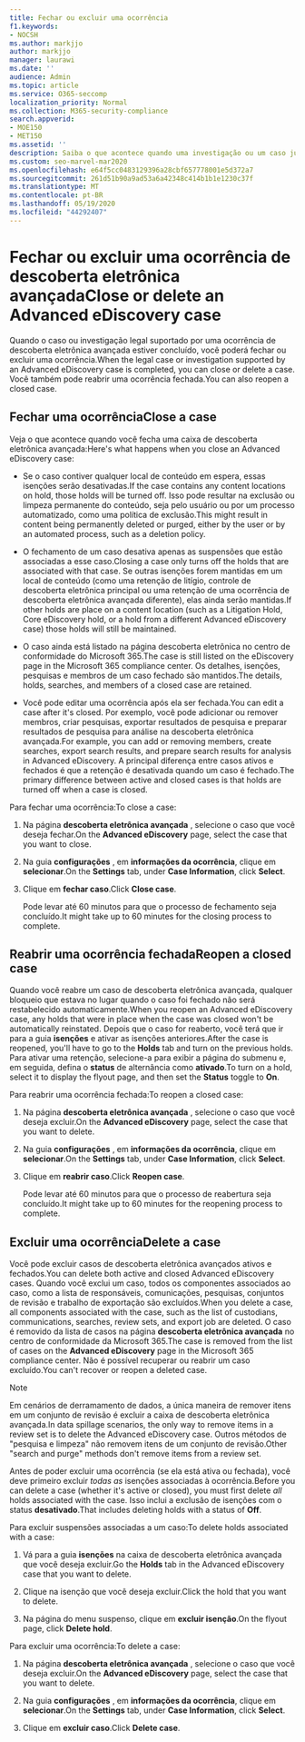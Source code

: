 ```yaml
---
title: Fechar ou excluir uma ocorrência
f1.keywords:
- NOCSH
ms.author: markjjo
author: markjjo
manager: laurawi
ms.date: ''
audience: Admin
ms.topic: article
ms.service: O365-seccomp
localization_priority: Normal
ms.collection: M365-security-compliance
search.appverid:
- MOE150
- MET150
ms.assetid: ''
description: Saiba o que acontece quando uma investigação ou um caso jurídico suportado por um caso de descoberta eletrônica avançada é fechado ou excluído.
ms.custom: seo-marvel-mar2020
ms.openlocfilehash: e64f5cc0483129396a28cbf657778001e5d372a7
ms.sourcegitcommit: 261d51b90a9ad53a6a42348c414b1b1e1230c37f
ms.translationtype: MT
ms.contentlocale: pt-BR
ms.lasthandoff: 05/19/2020
ms.locfileid: "44292407"
---
```

# <a name="close-or-delete-an-advanced-ediscovery-case"></a><span data-ttu-id="15551-103">Fechar ou excluir uma ocorrência de descoberta eletrônica avançada</span><span class="sxs-lookup"><span data-stu-id="15551-103">Close or delete an Advanced eDiscovery case</span></span>

<span data-ttu-id="15551-104">Quando o caso ou investigação legal suportado por uma ocorrência de descoberta eletrônica avançada estiver concluído, você poderá fechar ou excluir uma ocorrência.</span><span class="sxs-lookup"><span data-stu-id="15551-104">When the legal case or investigation supported by an Advanced eDiscovery case is completed, you can close or delete a case.</span></span> <span data-ttu-id="15551-105">Você também pode reabrir uma ocorrência fechada.</span><span class="sxs-lookup"><span data-stu-id="15551-105">You can also reopen a closed case.</span></span>

## <a name="close-a-case"></a><span data-ttu-id="15551-106">Fechar uma ocorrência</span><span class="sxs-lookup"><span data-stu-id="15551-106">Close a case</span></span>

<span data-ttu-id="15551-107">Veja o que acontece quando você fecha uma caixa de descoberta eletrônica avançada:</span><span class="sxs-lookup"><span data-stu-id="15551-107">Here's what happens when you close an Advanced eDiscovery case:</span></span>

- <span data-ttu-id="15551-108">Se o caso contiver qualquer local de conteúdo em espera, essas isenções serão desativadas.</span><span class="sxs-lookup"><span data-stu-id="15551-108">If the case contains any content locations on hold, those holds will be turned off.</span></span> <span data-ttu-id="15551-109">Isso pode resultar na exclusão ou limpeza permanente do conteúdo, seja pelo usuário ou por um processo automatizado, como uma política de exclusão.</span><span class="sxs-lookup"><span data-stu-id="15551-109">This might result in content being permanently deleted or purged, either by the user or by an automated process, such as a deletion policy.</span></span>

- <span data-ttu-id="15551-110">O fechamento de um caso desativa apenas as suspensões que estão associadas a esse caso.</span><span class="sxs-lookup"><span data-stu-id="15551-110">Closing a case only turns off the holds that are associated with that case.</span></span> <span data-ttu-id="15551-111">Se outras isenções forem mantidas em um local de conteúdo (como uma retenção de litígio, controle de descoberta eletrônica principal ou uma retenção de uma ocorrência de descoberta eletrônica avançada diferente), elas ainda serão mantidas.</span><span class="sxs-lookup"><span data-stu-id="15551-111">If other holds are place on a content location (such as a Litigation Hold, Core eDiscovery hold, or a hold from a different Advanced eDiscovery case) those holds will still be maintained.</span></span>

- <span data-ttu-id="15551-112">O caso ainda está listado na página descoberta eletrônica no centro de conformidade do Microsoft 365.</span><span class="sxs-lookup"><span data-stu-id="15551-112">The case is still listed on the eDiscovery page in the Microsoft 365 compliance center.</span></span> <span data-ttu-id="15551-113">Os detalhes, isenções, pesquisas e membros de um caso fechado são mantidos.</span><span class="sxs-lookup"><span data-stu-id="15551-113">The details, holds, searches, and members of a closed case are retained.</span></span>

- <span data-ttu-id="15551-114">Você pode editar uma ocorrência após ela ser fechada.</span><span class="sxs-lookup"><span data-stu-id="15551-114">You can edit a case after it's closed.</span></span> <span data-ttu-id="15551-115">Por exemplo, você pode adicionar ou remover membros, criar pesquisas, exportar resultados de pesquisa e preparar resultados de pesquisa para análise na descoberta eletrônica avançada.</span><span class="sxs-lookup"><span data-stu-id="15551-115">For example, you can add or removing members, create searches, export search results, and prepare search results for analysis in Advanced eDiscovery.</span></span> <span data-ttu-id="15551-116">A principal diferença entre casos ativos e fechados é que a retenção é desativada quando um caso é fechado.</span><span class="sxs-lookup"><span data-stu-id="15551-116">The primary difference between active and closed cases is that holds are turned off when a case is closed.</span></span>

<span data-ttu-id="15551-117">Para fechar uma ocorrência:</span><span class="sxs-lookup"><span data-stu-id="15551-117">To close a case:</span></span>

1. <span data-ttu-id="15551-118">Na página **descoberta eletrônica avançada** , selecione o caso que você deseja fechar.</span><span class="sxs-lookup"><span data-stu-id="15551-118">On the **Advanced eDiscovery** page, select the case that you want to close.</span></span>

2. <span data-ttu-id="15551-119">Na guia **configurações** , em **informações da ocorrência**, clique em **selecionar**.</span><span class="sxs-lookup"><span data-stu-id="15551-119">On the **Settings** tab, under **Case Information**, click **Select**.</span></span>

3. <span data-ttu-id="15551-120">Clique em **fechar caso**.</span><span class="sxs-lookup"><span data-stu-id="15551-120">Click **Close case**.</span></span>

   <span data-ttu-id="15551-121">Pode levar até 60 minutos para que o processo de fechamento seja concluído.</span><span class="sxs-lookup"><span data-stu-id="15551-121">It might take up to 60 minutes for the closing process to complete.</span></span>

## <a name="reopen-a-closed-case"></a><span data-ttu-id="15551-122">Reabrir uma ocorrência fechada</span><span class="sxs-lookup"><span data-stu-id="15551-122">Reopen a closed case</span></span>

<span data-ttu-id="15551-123">Quando você reabre um caso de descoberta eletrônica avançada, qualquer bloqueio que estava no lugar quando o caso foi fechado não será restabelecido automaticamente.</span><span class="sxs-lookup"><span data-stu-id="15551-123">When you reopen an Advanced eDiscovery case, any holds that were in place when the case was closed won't be automatically reinstated.</span></span> <span data-ttu-id="15551-124">Depois que o caso for reaberto, você terá que ir para a guia **isenções** e ativar as isenções anteriores.</span><span class="sxs-lookup"><span data-stu-id="15551-124">After the case is reopened, you'll have to go to the **Holds** tab and turn on the previous holds.</span></span> <span data-ttu-id="15551-125">Para ativar uma retenção, selecione-a para exibir a página do submenu e, em seguida, defina o **status** de alternância como **ativado**.</span><span class="sxs-lookup"><span data-stu-id="15551-125">To turn on a hold, select it to display the flyout page, and then set the **Status** toggle to **On**.</span></span>

<span data-ttu-id="15551-126">Para reabrir uma ocorrência fechada:</span><span class="sxs-lookup"><span data-stu-id="15551-126">To reopen a closed case:</span></span>

1. <span data-ttu-id="15551-127">Na página **descoberta eletrônica avançada** , selecione o caso que você deseja excluir.</span><span class="sxs-lookup"><span data-stu-id="15551-127">On the **Advanced eDiscovery** page, select the case that you want to delete.</span></span>

2. <span data-ttu-id="15551-128">Na guia **configurações** , em **informações da ocorrência**, clique em **selecionar**.</span><span class="sxs-lookup"><span data-stu-id="15551-128">On the **Settings** tab, under **Case Information**, click **Select**.</span></span>

3. <span data-ttu-id="15551-129">Clique em **reabrir caso**.</span><span class="sxs-lookup"><span data-stu-id="15551-129">Click **Reopen case**.</span></span>

   <span data-ttu-id="15551-130">Pode levar até 60 minutos para que o processo de reabertura seja concluído.</span><span class="sxs-lookup"><span data-stu-id="15551-130">It might take up to 60 minutes for the reopening process to complete.</span></span>

## <a name="delete-a-case"></a><span data-ttu-id="15551-131">Excluir uma ocorrência</span><span class="sxs-lookup"><span data-stu-id="15551-131">Delete a case</span></span>

<span data-ttu-id="15551-132">Você pode excluir casos de descoberta eletrônica avançados ativos e fechados.</span><span class="sxs-lookup"><span data-stu-id="15551-132">You can delete both active and closed Advanced eDiscovery cases.</span></span> <span data-ttu-id="15551-133">Quando você exclui um caso, todos os componentes associados ao caso, como a lista de responsáveis, comunicações, pesquisas, conjuntos de revisão e trabalho de exportação são excluídos.</span><span class="sxs-lookup"><span data-stu-id="15551-133">When you delete a case, all components associated with the case, such as the list of custodians, communications, searches, review sets, and export job are deleted.</span></span> <span data-ttu-id="15551-134">O caso é removido da lista de casos na página **descoberta eletrônica avançada** no centro de conformidade da Microsoft 365.</span><span class="sxs-lookup"><span data-stu-id="15551-134">The case is removed from the list of cases on the **Advanced eDiscovery** page in the Microsoft 365 compliance center.</span></span> <span data-ttu-id="15551-135">Não é possível recuperar ou reabrir um caso excluído.</span><span class="sxs-lookup"><span data-stu-id="15551-135">You can't recover or reopen a deleted case.</span></span>

> [!NOTE]
> <span data-ttu-id="15551-136">Em cenários de derramamento de dados, a única maneira de remover itens em um conjunto de revisão é excluir a caixa de descoberta eletrônica avançada.</span><span class="sxs-lookup"><span data-stu-id="15551-136">In data spillage scenarios, the only way to remove items in a review set is to delete the Advanced eDiscovery case.</span></span> <span data-ttu-id="15551-137">Outros métodos de "pesquisa e limpeza" não removem itens de um conjunto de revisão.</span><span class="sxs-lookup"><span data-stu-id="15551-137">Other "search and purge" methods don't remove items from a review set.</span></span>

<span data-ttu-id="15551-138">Antes de poder excluir uma ocorrência (se ela está ativa ou fechada), você deve primeiro excluir *todas as* isenções associadas à ocorrência.</span><span class="sxs-lookup"><span data-stu-id="15551-138">Before you can delete a case (whether it's active or closed), you must first delete *all* holds associated with the case.</span></span> <span data-ttu-id="15551-139">Isso inclui a exclusão de isenções com o status **desativado**.</span><span class="sxs-lookup"><span data-stu-id="15551-139">That includes deleting holds with a status of **Off**.</span></span>

<span data-ttu-id="15551-140">Para excluir suspensões associadas a um caso:</span><span class="sxs-lookup"><span data-stu-id="15551-140">To delete holds associated with a case:</span></span>

1. <span data-ttu-id="15551-141">Vá para a guia **isenções** na caixa de descoberta eletrônica avançada que você deseja excluir.</span><span class="sxs-lookup"><span data-stu-id="15551-141">Go the **Holds** tab in the Advanced eDiscovery case that you want to delete.</span></span>

2. <span data-ttu-id="15551-142">Clique na isenção que você deseja excluir.</span><span class="sxs-lookup"><span data-stu-id="15551-142">Click the hold that you want to delete.</span></span>

3. <span data-ttu-id="15551-143">Na página do menu suspenso, clique em **excluir isenção**.</span><span class="sxs-lookup"><span data-stu-id="15551-143">On the flyout page, click **Delete hold**.</span></span>

<span data-ttu-id="15551-144">Para excluir uma ocorrência:</span><span class="sxs-lookup"><span data-stu-id="15551-144">To delete a case:</span></span>

1. <span data-ttu-id="15551-145">Na página **descoberta eletrônica avançada** , selecione o caso que você deseja excluir.</span><span class="sxs-lookup"><span data-stu-id="15551-145">On the **Advanced eDiscovery** page, select the case that you want to delete.</span></span>

2. <span data-ttu-id="15551-146">Na guia **configurações** , em **informações da ocorrência**, clique em **selecionar**.</span><span class="sxs-lookup"><span data-stu-id="15551-146">On the **Settings** tab, under **Case Information**, click **Select**.</span></span>

3. <span data-ttu-id="15551-147">Clique em **excluir caso**.</span><span class="sxs-lookup"><span data-stu-id="15551-147">Click **Delete case**.</span></span>

